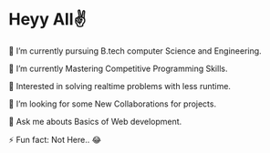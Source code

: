 # Heyy All✌

 🔭 I’m currently pursuing B.tech computer Science and Engineering.
 
 🌱 I’m currently Mastering Competitive Programming Skills.
 
 🎯 Interested in solving realtime problems with less runtime.
 
 🙌 I’m looking for some New Collaborations for projects.
 
 💬 Ask me abouts Basics of Web development. 
 
 ⚡ Fun fact: Not Here.. 😂

